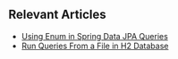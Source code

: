 ## Relevant Articles

- [Using Enum in Spring Data JPA Queries](https://www.baeldung.com/spring-data-jpa-enums)
- [Run Queries From a File in H2 Database](https://www.baeldung.com/java-h2-db-execute-sql-file)
